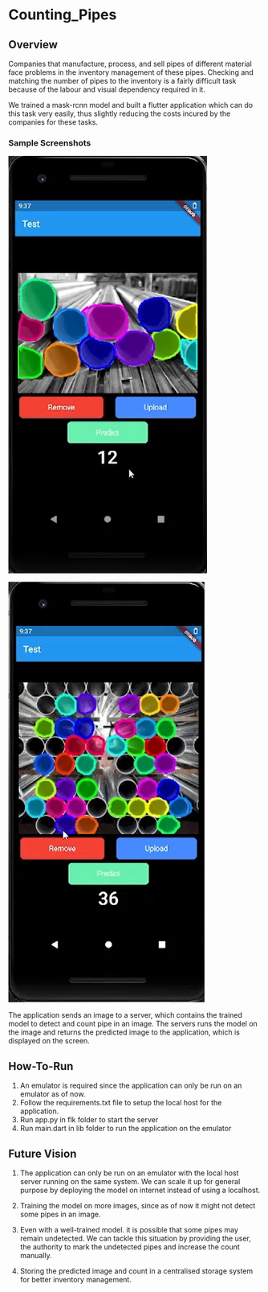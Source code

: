 # Counting_Pipes

## Overview

Companies that manufacture, process, and sell pipes of different material face problems in the inventory management of these pipes. Checking and matching the number of pipes to the inventory is a fairly difficult task because of the labour and visual dependency required in it.

We trained a mask-rcnn model and built a flutter application which can do this task very easily, thus slightly reducing the costs incured by the companies for these tasks.



### Sample Screenshots
![Alt text](Images/img1.png?raw=true "Prediction1")

![Alt text](Images/img2.png?raw=true "Prediction2")

The application sends an image to a server, which contains the trained model to detect and count pipe in an image. The servers runs the model on the image and returns the predicted image to the application, which is displayed on the screen.



## How-To-Run

1) An emulator is required since the application can only be run on an emulator as of now.
2) Follow the requirements.txt file to setup the local host for the application.
3) Run app.py in flk folder to start the server
4) Run main.dart in lib folder to run the application on the emulator


## Future Vision

1) The application can only be run on an emulator with the local host server running on the same system. We can scale it up for general purpose by deploying the model on internet instead of using a localhost.

2) Training the model on more images, since as of now it might not detect some pipes in an image.

3) Even with a well-trained model. it is possible that some pipes may remain undetected. We can tackle this situation by providing the user, the authority to mark the undetected pipes and increase the count manually.

4) Storing the predicted image and count in a centralised storage system for better inventory management.

